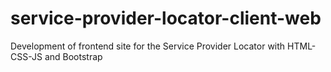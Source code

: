 # service-provider-locator-client-web
Development of frontend site for the Service Provider Locator with HTML-CSS-JS and Bootstrap
